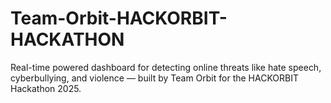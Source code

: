 # Team-Orbit-HACKORBIT-HACKATHON
Real-time powered dashboard for detecting online threats like hate speech, cyberbullying, and violence — built by Team Orbit for the HACKORBIT Hackathon 2025.

